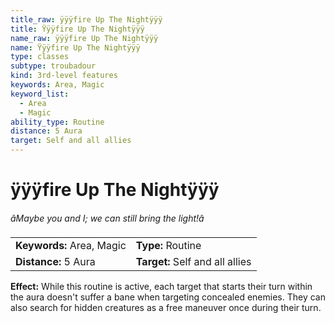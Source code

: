 ```yaml
---
title_raw: ÿÿÿfire Up The Nightÿÿÿ
title: Ÿÿÿfire Up The Nightÿÿÿ
name_raw: ÿÿÿfire Up The Nightÿÿÿ
name: Ÿÿÿfire Up The Nightÿÿÿ
type: classes
subtype: troubadour
kind: 3rd-level features
keywords: Area, Magic
keyword_list:
  - Area
  - Magic
ability_type: Routine
distance: 5 Aura
target: Self and all allies
---
```


# ÿÿÿfire Up The Nightÿÿÿ

*âMaybe you and I; we can still bring the light!â*

|                           |                                 |
| :------------------------ | :------------------------------ |
| **Keywords:** Area, Magic | **Type:** Routine               |
| **Distance:** 5 Aura      | **Target:** Self and all allies |

**Effect:** While this routine is active, each target that starts their turn within the aura doesn't suffer a bane when targeting concealed enemies. They can also search for hidden creatures as a free maneuver once during their turn.
